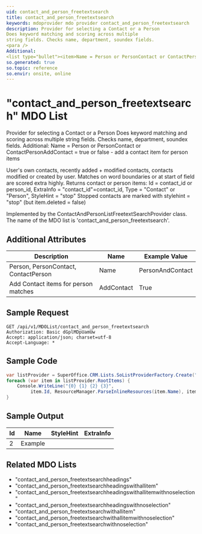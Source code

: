 ```yaml
---
uid: contact_and_person_freetextsearch
title: contact_and_person_freetextsearch
keywords: mdoprovider mdo provider contact_and_person_freetextsearch
description: Provider for selecting a Contact or a Person
Does keyword matching and scoring across multiple
string fields. Checks name, department, soundex fields.
<para />
Additional:
<list type="bullet"><item>Name = Person or PersonContact or ContactPerson</item><item>AddContact = true or false - add a contact item for person items</item></list>
so.generated: true
so.topic: reference
so.envir: onsite, online
---
```


# "contact_and_person_freetextsearch" MDO List
Provider for selecting a Contact or a Person
Does keyword matching and scoring across multiple
string fields. Checks name, department, soundex fields.
<para />
Additional:
<list type="bullet"><item>Name = Person or PersonContact or ContactPerson</item><item>AddContact = true or false - add a contact item for person items</item></list>

User's own contacts, recently added + modified contacts, contacts modified or created by user.
Matches on word boundaries or at start of field are scored extra highly.
<para />
Returns contact or person items: Id = contact_id or person_id, ExtraInfo = "contact_id"=contact_id, Type = "Contact" or "Person", StyleHint = "stop"
<para />
Stopped contacts are marked with stylehint = "stop" (but item.deleted = false)

Implemented by the <see cref="T:SuperOffice.CRM.Lists.ContactAndPersonListFreetextSearchProvider">ContactAndPersonListFreetextSearchProvider</see> class.
The name of the MDO list is 'contact_and_person_freetextsearch'.

## Additional Attributes

| Description | Name | Example Value |
|-----|-----|------|
|Person, PersonContact, ContactPerson| Name|PersonAndContact|
|Add Contact items for person matches| AddContact|True|





## Sample Request

```http!
GET /api/v1/MDOList/contact_and_person_freetextsearch
Authorization: Basic dGplMDpUamUw
Accept: application/json; charset=utf-8
Accept-Language: *

```

## Sample Code
```cs
var listProvider = SuperOffice.CRM.Lists.SoListProviderFactory.Create("contact_and_person_freetextsearch", forceFlatList: true);
foreach (var item in listProvider.RootItems) {
    Console.WriteLine("{0} {1} {2} {3}", 
         item.Id, ResourceManager.ParseInlineResources(item.Name), item.StyleHint, item.ExtraInfo);
}
```

## Sample Output

|Id   | Name  |StyleHint|ExtraInfo |
| --- | ----- | ------- | -------- |
| 2 | Example | | |


## Related MDO Lists

* "contact_and_person_freetextsearchheadings"
* "contact_and_person_freetextsearchheadingswithallitem"
* "contact_and_person_freetextsearchheadingswithallitemwithnoselection"
* "contact_and_person_freetextsearchheadingswithnoselection"
* "contact_and_person_freetextsearchwithallitem"
* "contact_and_person_freetextsearchwithallitemwithnoselection"
* "contact_and_person_freetextsearchwithnoselection"

